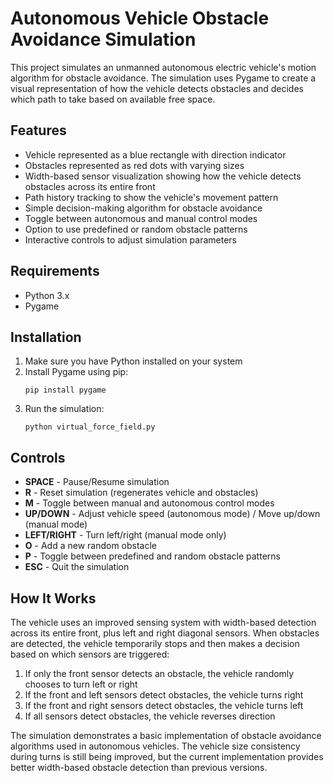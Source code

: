 # Autonomous Vehicle Obstacle Avoidance Simulation

This project simulates an unmanned autonomous electric vehicle's motion algorithm for obstacle avoidance. The simulation uses Pygame to create a visual representation of how the vehicle detects obstacles and decides which path to take based on available free space.

## Features

- Vehicle represented as a blue rectangle with direction indicator
- Obstacles represented as red dots with varying sizes
- Width-based sensor visualization showing how the vehicle detects obstacles across its entire front
- Path history tracking to show the vehicle's movement pattern
- Simple decision-making algorithm for obstacle avoidance
- Toggle between autonomous and manual control modes
- Option to use predefined or random obstacle patterns
- Interactive controls to adjust simulation parameters

## Requirements

- Python 3.x
- Pygame

## Installation

1. Make sure you have Python installed on your system
2. Install Pygame using pip:
   ```
   pip install pygame
   ```
3. Run the simulation:
   ```
   python virtual_force_field.py
   ```

## Controls

- **SPACE** - Pause/Resume simulation
- **R** - Reset simulation (regenerates vehicle and obstacles)
- **M** - Toggle between manual and autonomous control modes
- **UP/DOWN** - Adjust vehicle speed (autonomous mode) / Move up/down (manual mode)
- **LEFT/RIGHT** - Turn left/right (manual mode only)
- **O** - Add a new random obstacle
- **P** - Toggle between predefined and random obstacle patterns
- **ESC** - Quit the simulation

## How It Works

The vehicle uses an improved sensing system with width-based detection across its entire front, plus left and right diagonal sensors. When obstacles are detected, the vehicle temporarily stops and then makes a decision based on which sensors are triggered:

1. If only the front sensor detects an obstacle, the vehicle randomly chooses to turn left or right
2. If the front and left sensors detect obstacles, the vehicle turns right
3. If the front and right sensors detect obstacles, the vehicle turns left
4. If all sensors detect obstacles, the vehicle reverses direction

The simulation demonstrates a basic implementation of obstacle avoidance algorithms used in autonomous vehicles. The vehicle size consistency during turns is still being improved, but the current implementation provides better width-based obstacle detection than previous versions.
